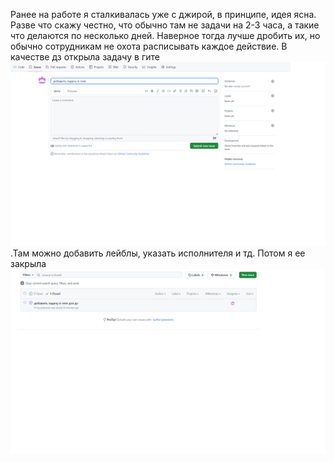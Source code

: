 Ранее на работе я сталкивалась уже с джирой, в принципе, идея ясна. Разве что скажу честно, что обычно там не задачи на 2-3 часа, а такие что делаются по несколько дней. Наверное тогда лучше дробить их, но обычно сотрудникам не охота расписывать каждое действие.
В качестве дз открыла задачу в гите ![гите](open.png).Там можно добавить лейблы, указать исполнителя  и тд.  Потом я ее закрыла ![закрыла ](closed.png)
